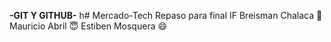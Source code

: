 **-GIT Y GITHUB-**
h# Mercado-Tech
Repaso para final IF
Breisman Chalaca :thinking:
Mauricio Abril :innocent:
Estiben Mosquera  :smile:



